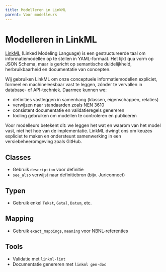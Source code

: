 ```yaml
---
title: Modelleren in LinkML
parent: Voor modelleurs
---
```


# Modelleren in LinkML

[LinkML](https://linkml.io/) (Linked Modeling Language) is een gestructureerde taal om informatiemodellen op te stellen in YAML-formaat. Het lijkt qua vorm op JSON Schema, maar is gericht op semantische duidelijkheid, herbruikbaarheid en documentatie van concepten.

Wij gebruiken LinkML om onze conceptuele informatiemodellen expliciet, formeel en machineleesbaar vast te leggen, zónder te vervallen in database- of API-techniek. Daarmee kunnen we:

- definities vastleggen in samenhang (klassen, eigenschappen, relaties)
- verwijzen naar standaarden zoals NEN 3610
- consistent documentatie en validatieregels genereren
- tooling gebruiken om modellen te controleren en publiceren

Voor modelleurs betekent dit: we leggen het wat en waarom van het model vast, niet het hoe van de implementatie. LinkML dwingt ons om keuzes expliciet te maken en ondersteunt samenwerking in een versiebeheeromgeving zoals GitHub.

## Classes
- Gebruik `description` voor definitie
- `see_also` verwijst naar definitiebron (bijv. Juriconnect)

## Typen
- Gebruik enkel `Tekst`, `Getal`, `Datum`, etc.

## Mapping
- Gebruik `exact_mappings`, `meaning` voor NBNL-referenties

## Tools
- Validatie met `linkml-lint`
- Documentatie genereren met `linkml gen-doc`
